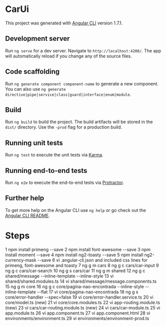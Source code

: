 # CarUi

This project was generated with [Angular CLI](https://github.com/angular/angular-cli) version 1.7.1.

## Development server

Run `ng serve` for a dev server. Navigate to `http://localhost:4200/`. The app will automatically reload if you change any of the source files.

## Code scaffolding

Run `ng generate component component-name` to generate a new component. You can also use `ng generate directive|pipe|service|class|guard|interface|enum|module`.

## Build

Run `ng build` to build the project. The build artifacts will be stored in the `dist/` directory. Use the `-prod` flag for a production build.

## Running unit tests

Run `ng test` to execute the unit tests via [Karma](https://karma-runner.github.io).

## Running end-to-end tests

Run `ng e2e` to execute the end-to-end tests via [Protractor](http://www.protractortest.org/).

## Further help

To get more help on the Angular CLI use `ng help` or go check out the [Angular CLI README](https://github.com/angular/angular-cli/blob/master/README.md).

# Steps
1  npm install primeng --save
2  npm install font-awesome --save
3  npm install moment --save
4  npm install ng2-toasty --save
5  npm install ng2-currency-mask --save
6  vi .angular-cli.json and included css lines for primeng, font-awesome and toasty
7  ng g m cars
8  ng g c cars/car-input
9  ng g c cars/car-search
10  ng g s cars/car
11 ng g m shared
12 ng g c shared/message --inline-template --inline-style
13 vi shared/shared.modules.ts
14 vi shared/message/message.components.ts
15 ng g m core
16 ng g c core/pagina-nao-encontrada --inline-style --inline-template --flat
17 vi core/pagina-nao-encontrada
18 ng g s core/error-handler --spec=false
19 vi core/error-handler.service.ts
20 vi core/model.ts (new)
21 vi core/core.modules.ts
22 vi app-routing.module.ts (new)
23 vi cars/car-routing.module.ts (new)
24 vi cars/car-module.ts
25 vi app.module.ts
26 vi app.component.ts
27 vi app.component.html
28 vi environments/environment.ts
29 vi environments/environment-prod.ts